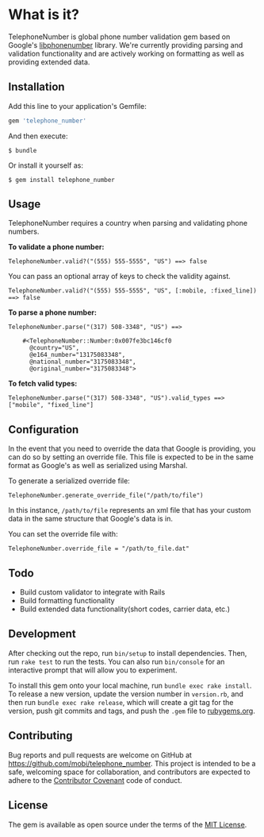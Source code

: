# What is it?

TelephoneNumber is global phone number validation gem based on Google's [libphonenumber](https://www.google.com) library. We're currently providing parsing and validation functionality and are actively working on formatting as well as providing extended data. 

## Installation

Add this line to your application's Gemfile:

```ruby
gem 'telephone_number'
```

And then execute:

    $ bundle

Or install it yourself as:

    $ gem install telephone_number

## Usage

TelephoneNumber requires a country when parsing and validating phone numbers.

**To validate a phone number:**

    TelephoneNumber.valid?("(555) 555-5555", "US") ==> false
    
You can pass an optional array of keys to check the validity against. 

    TelephoneNumber.valid?("(555) 555-5555", "US", [:mobile, :fixed_line]) ==> false

**To parse a phone number:**

    TelephoneNumber.parse("(317) 508-3348", "US") ==>  
        
        #<TelephoneNumber::Number:0x007fe3bc146cf0 
          @country="US", 
          @e164_number="13175083348",
          @national_number="3175083348",
          @original_number="3175083348">
          
**To fetch valid types:**

    TelephoneNumber.parse("(317) 508-3348", "US").valid_types ==>  ["mobile", "fixed_line"]
    
## Configuration

In the event that you need to override the data that Google is providing, you can do so by setting an override file. This file is expected to be in the same format as Google's as well as serialized using Marshal. 

To generate a serialized override file: 

    TelephoneNumber.generate_override_file("/path/to/file")
    
In this instance, `/path/to/file` represents an xml file that has your custom data in the same structure that Google's data is in.

You can set the override file with:
    
    TelephoneNumber.override_file = "/path/to_file.dat"
    
## Todo

- Build custom validator to integrate with Rails
- Build formatting functionality
- Build extended data functionality(short codes, carrier data, etc.)

## Development

After checking out the repo, run `bin/setup` to install dependencies. Then, run `rake test` to run the tests. You can also run `bin/console` for an interactive prompt that will allow you to experiment.

To install this gem onto your local machine, run `bundle exec rake install`. To release a new version, update the version number in `version.rb`, and then run `bundle exec rake release`, which will create a git tag for the version, push git commits and tags, and push the `.gem` file to [rubygems.org](https://rubygems.org).

## Contributing

Bug reports and pull requests are welcome on GitHub at https://github.com/mobi/telephone_number. This project is intended to be a safe, welcoming space for collaboration, and contributors are expected to adhere to the [Contributor Covenant](http://contributor-covenant.org) code of conduct.


## License

The gem is available as open source under the terms of the [MIT License](http://opensource.org/licenses/MIT).


